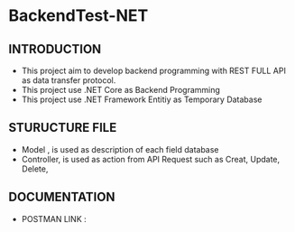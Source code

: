 # BackendTest-NET

INTRODUCTION
------------
* This project aim to develop backend programming with REST FULL API as data transfer protocol.
* This project use .NET Core  as Backend Programming
* This project use .NET Framework Entitiy as Temporary Database

STURUCTURE FILE
------------
* Model , is used as description of each field database
* Controller, is used as action from API Request such as Creat, Update, Delete, 

DOCUMENTATION
-----------
* POSTMAN LINK :

